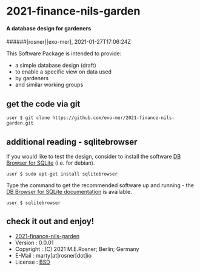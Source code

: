 # 2021-finance-nils-garden
#### A database design for gardeners

######[rosner][exo-mer], 2021-01-27T17:06:24Z

This Software Package is intended to provide:

+ a simple database design (draft)
+ to enable a specific view on data used
+ by gardeners
+ and similar working groups

## get the code via git

```
user $ git clone https://github.com/exo-mer/2021-finance-nils-garden.git
```

## additional reading - sqlitebrowser
If you would like to test the design, consider to install the software [DB Browser for SQLite](https://sqlitebrowser.org/dl/) (i.e. for debian).
```
user $ sudo apt-get install sqlitebrowser
```
Type the command to get the recommended software up and running - the [DB Browser for SQLite documentation](https://github.com/sqlitebrowser/sqlitebrowser/wiki) is available.
```
user $ sqlitebrowser
```

## check it out and enjoy!

+ [2021-finance-nils-garden](https://github.com/exo-mer/2021-finance-nils-garden)
+ Version     : 0.0.01
+ Copyright   : (C) 2021 M.E.Rosner; Berlin; Germany
+ E-Mail      : marty[at]rosner[dot]io
+ License     : [BSD](https://github.com/exo-mer/2021-finance-nils-garden/blob/main/LICENSE)

